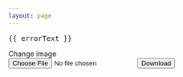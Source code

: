 ```yaml
---
layout: page
---
```


<script setup lang="ts">
import 'webgl-media-editor'
import { type MediaEditorElement } from 'webgl-media-editor'
import { useData } from 'vitepress'

import { downloadBlob } from 'shared/utils/general'

import { ref, onScopeDispose } from 'vue'

const { isDark } = useData()
const editor = ref<MediaEditorElement>()
const inputFile = ref<File>()

function onInputFile(event: Event) {
  const target = event.target as HTMLInputElement
  const file = target.files?.[0]
  if (!file || !editor.value) return

  inputFile.value = file
  editor.value.sources = [file]
  target.value = ''
}

async function onClickDownload() {
  if (!editor.value) return
  await downloadBlob(await editor.value.toBlob(0), 'edit-' + inputFile.value!.name)
}

const errorText = ref('' as string)
if (!import.meta.env.SSR) {
  window.onerror = (event, ...args) => {
    errorText.value = [event.toString(), (args[2] as unknown as Error)?.stack].filter(Boolean).join('\n')
  }

  onScopeDispose(() => window.onerror = null)
}
</script>

<div class="demo-container m-0">
  <div class="flex flex-col w-full h-full max-w-1440px m-auto overflow-hidden">
    <div class="flex flex-1 px-4 gap-2rem min-h-0">
      <div class="flex flex-col gap-1rem w-25% min-h-0 <md:hidden">
        <pre class="p-8 whitespace-pre-wrap">{{ errorText }}</pre>
      </div>
      <div class="flex flex-col overflow-auto flex-1 min-w-0 min-h-0 gap-12px">
        <media-editor ref="editor" class="min-h-0 flex-1 h-full"
          :color-scheme="isDark ? 'dark' : 'light'"></media-editor>
        <div class="flex">
          <label
            class="flex flex-grow-0 justify-center items-center mx-auto px-2 py-1 cursor-pointer border-solid border-2 rounded-lg">
            Change image
            <div class="i-tabler:photo text-2rem"></div>
            <input type="file" accept="image/*" @input="onInputFile" class="max-w-0" />
          </label>
          <button v-if="inputFile"
            class="flex flex-grow-0 justify-center items-center mx-auto px-2 py-1 cursor-pointer border-solid border-2 rounded-lg font-size-inherit"
            @click="onClickDownload">
            Download <div class="i-tabler-download text-2rem"></div>
          </button>
        </div>
      </div>
      <div class="flex flex-col gap-1rem w-25% <md:hidden"></div>
    </div>
  </div>
</div>
